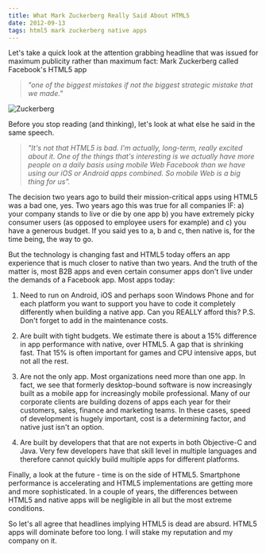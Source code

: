 ```yaml
---
title: What Mark Zuckerberg Really Said About HTML5
date: 2012-09-13
tags: html5 mark zuckerberg native apps
---
```


Let's take a quick look at the attention grabbing headline that was issued for maximum publicity rather than maximum fact: Mark Zuckerberg called Facebook's HTML5 app 

>*"one of the biggest mistakes if not the biggest strategic mistake that we made."*
 

![Zuckerberg](/img/blog/zuckerberg_ready-sfSpan.jpeg "Mark Zuckerberg commenting on HTML5 Apps") 

Before you stop reading (and thinking), let's look at what else he said in the same speech.
 
>*"It's not that HTML5 is bad. I'm actually, long-term, really excited about it. One of the things that's interesting is we actually have more people on a daily basis using mobile Web Facebook than we have using our iOS or Android apps combined. So mobile Web is a big thing for us".*
 
The decision two years ago to build their mission-critical apps using HTML5 was a bad one, yes. Two years ago this was true for all companies IF:  a) your company stands to live or die by one app b) you have extremely picky consumer users (as opposed to employee users for example) and c) you have a generous budget. If you said yes to a, b and c,  then native is, for the time being, the way to go. 
 
But the technology is changing fast and HTML5 today offers an app experience that is much closer to native than two years. And the truth of the matter is, most B2B apps and even certain consumer apps don't live under the demands of a Facebook app. Most apps today:
 
1. Need to run on Android, iOS and perhaps soon Windows Phone and for each platform you want to support you have to code it completely differently when building a native app. Can you REALLY afford this? P.S. Don't forget to add in the maintenance costs.
 
2. Are built with tight budgets. We estimate there is about a 15% difference in app performance with native, over HTML5. A gap that is shrinking fast. That 15% is often important for games and CPU intensive apps, but not all the rest.
 
3. Are not the only app. Most organizations need more than one app. In fact, we see that formerly desktop-bound software is now increasingly built as a mobile app for increasingly mobile professional. Many of our corporate clients are building dozens of apps each year for their customers, sales, finance and marketing teams. In these cases, speed of development is hugely important, cost is a determining factor, and native just isn't an option.
 
4. Are built by developers that that are not experts in both Objective-C and Java. Very few developers have that skill level in multiple languages and therefore cannot quickly build multiple apps for different platforms.
 
Finally, a look at the future - time is on the side of HTML5. Smartphone performance is accelerating and HTML5 implementations are getting more and more sophisticated. In a couple of years, the differences between HTML5 and native apps will be negligible in all but the most extreme conditions. 
 
So let's all agree that headlines implying HTML5 is dead are absurd. HTML5 apps will dominate before too long. I will stake my reputation and my company on it.
 
